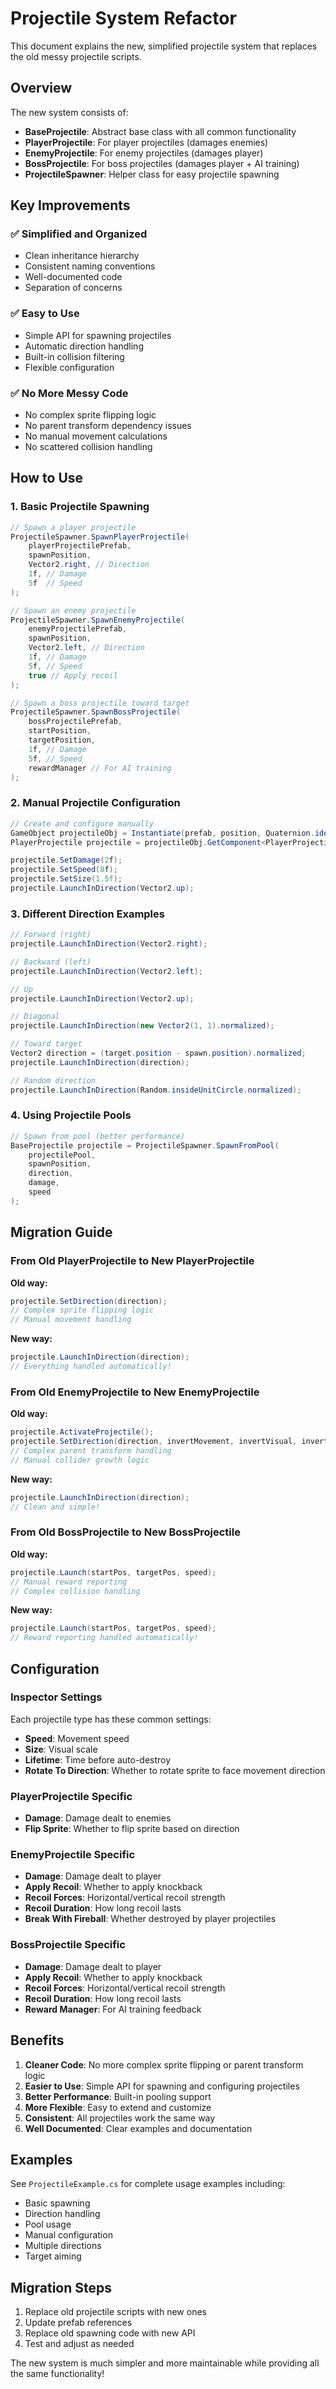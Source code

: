 # Projectile System Refactor

This document explains the new, simplified projectile system that replaces the old messy projectile scripts.

## Overview

The new system consists of:
- **BaseProjectile**: Abstract base class with all common functionality
- **PlayerProjectile**: For player projectiles (damages enemies)
- **EnemyProjectile**: For enemy projectiles (damages player)
- **BossProjectile**: For boss projectiles (damages player + AI training)
- **ProjectileSpawner**: Helper class for easy projectile spawning

## Key Improvements

### ✅ **Simplified and Organized**
- Clean inheritance hierarchy
- Consistent naming conventions
- Well-documented code
- Separation of concerns

### ✅ **Easy to Use**
- Simple API for spawning projectiles
- Automatic direction handling
- Built-in collision filtering
- Flexible configuration

### ✅ **No More Messy Code**
- No complex sprite flipping logic
- No parent transform dependency issues
- No manual movement calculations
- No scattered collision handling

## How to Use

### 1. Basic Projectile Spawning

```csharp
// Spawn a player projectile
ProjectileSpawner.SpawnPlayerProjectile(
    playerProjectilePrefab,
    spawnPosition,
    Vector2.right, // Direction
    1f, // Damage
    5f  // Speed
);

// Spawn an enemy projectile
ProjectileSpawner.SpawnEnemyProjectile(
    enemyProjectilePrefab,
    spawnPosition,
    Vector2.left, // Direction
    1f, // Damage
    5f, // Speed
    true // Apply recoil
);

// Spawn a boss projectile toward target
ProjectileSpawner.SpawnBossProjectile(
    bossProjectilePrefab,
    startPosition,
    targetPosition,
    1f, // Damage
    5f, // Speed
    rewardManager // For AI training
);
```

### 2. Manual Projectile Configuration

```csharp
// Create and configure manually
GameObject projectileObj = Instantiate(prefab, position, Quaternion.identity);
PlayerProjectile projectile = projectileObj.GetComponent<PlayerProjectile>();

projectile.SetDamage(2f);
projectile.SetSpeed(8f);
projectile.SetSize(1.5f);
projectile.LaunchInDirection(Vector2.up);
```

### 3. Different Direction Examples

```csharp
// Forward (right)
projectile.LaunchInDirection(Vector2.right);

// Backward (left)
projectile.LaunchInDirection(Vector2.left);

// Up
projectile.LaunchInDirection(Vector2.up);

// Diagonal
projectile.LaunchInDirection(new Vector2(1, 1).normalized);

// Toward target
Vector2 direction = (target.position - spawn.position).normalized;
projectile.LaunchInDirection(direction);

// Random direction
projectile.LaunchInDirection(Random.insideUnitCircle.normalized);
```

### 4. Using Projectile Pools

```csharp
// Spawn from pool (better performance)
BaseProjectile projectile = ProjectileSpawner.SpawnFromPool(
    projectilePool,
    spawnPosition,
    direction,
    damage,
    speed
);
```

## Migration Guide

### From Old PlayerProjectile to New PlayerProjectile

**Old way:**
```csharp
projectile.SetDirection(direction);
// Complex sprite flipping logic
// Manual movement handling
```

**New way:**
```csharp
projectile.LaunchInDirection(direction);
// Everything handled automatically!
```

### From Old EnemyProjectile to New EnemyProjectile

**Old way:**
```csharp
projectile.ActivateProjectile();
projectile.SetDirection(direction, invertMovement, invertVisual, invertY);
// Complex parent transform handling
// Manual collider growth logic
```

**New way:**
```csharp
projectile.LaunchInDirection(direction);
// Clean and simple!
```

### From Old BossProjectile to New BossProjectile

**Old way:**
```csharp
projectile.Launch(startPos, targetPos, speed);
// Manual reward reporting
// Complex collision handling
```

**New way:**
```csharp
projectile.Launch(startPos, targetPos, speed);
// Reward reporting handled automatically!
```

## Configuration

### Inspector Settings

Each projectile type has these common settings:
- **Speed**: Movement speed
- **Size**: Visual scale
- **Lifetime**: Time before auto-destroy
- **Rotate To Direction**: Whether to rotate sprite to face movement direction

### PlayerProjectile Specific
- **Damage**: Damage dealt to enemies
- **Flip Sprite**: Whether to flip sprite based on direction

### EnemyProjectile Specific
- **Damage**: Damage dealt to player
- **Apply Recoil**: Whether to apply knockback
- **Recoil Forces**: Horizontal/vertical recoil strength
- **Recoil Duration**: How long recoil lasts
- **Break With Fireball**: Whether destroyed by player projectiles

### BossProjectile Specific
- **Damage**: Damage dealt to player
- **Apply Recoil**: Whether to apply knockback
- **Recoil Forces**: Horizontal/vertical recoil strength
- **Recoil Duration**: How long recoil lasts
- **Reward Manager**: For AI training feedback

## Benefits

1. **Cleaner Code**: No more complex sprite flipping or parent transform logic
2. **Easier to Use**: Simple API for spawning and configuring projectiles
3. **Better Performance**: Built-in pooling support
4. **More Flexible**: Easy to extend and customize
5. **Consistent**: All projectiles work the same way
6. **Well Documented**: Clear examples and documentation

## Examples

See `ProjectileExample.cs` for complete usage examples including:
- Basic spawning
- Direction handling
- Pool usage
- Manual configuration
- Multiple directions
- Target aiming

## Migration Steps

1. Replace old projectile scripts with new ones
2. Update prefab references
3. Replace old spawning code with new API
4. Test and adjust as needed

The new system is much simpler and more maintainable while providing all the same functionality!
